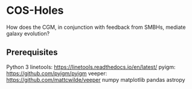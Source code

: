 # COS-Holes
How does the CGM, in conjunction with feedback from SMBHs, mediate galaxy evolution?

## Prerequisites
Python 3
linetools: https://linetools.readthedocs.io/en/latest/
pyigm: https://github.com/pyigm/pyigm
veeper: https://github.com/mattcwilde/veeper
numpy
matplotlib
pandas
astropy
